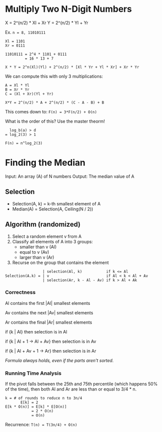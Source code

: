 # Multiply Two N-Digit Numbers

   X = 2^(n/2) * Xl + Xr
   Y = 2^(n/2) * Yl + Yr

Ex. `n = 8, 11010111`

    Xl = 1101
    Xr = 0111

    11010111 = 2^4 * 1101 + 0111
             = 16 * 13 + 7

`X * Y = 2^n(Xl)(Yl) + 2^(n/2) * [Xl * Yr + Yl * Xr] + Xr * Yr`

We can compute this with only 3 multiplications:

    A = Xl * Yl
    B = Xr * Yr
    C = (Xl + Xr)(Yl + Yr)

    X*Y = 2^(n/2) * A + 2^(n/2) * (C - A - B) + B

This comes down to: `F(n) = 3*F(n/2) + O(n)`

What is the order of this? Use the master theorm!

      log_b(a) > d
    = log_2(3) > 1

    F(n) = n^log_2(3)

# Finding the Median

Input: An array (A) of N numbers
Output: The median value of A

## Selection

 - Selection(A, k) = k-th smallest element of A
 - Median(A) = Selection(A, Ceiling(N / 2))

## Algorithm (randomized)

 1. Select a random element v from A
 2. Classify all elements of A into 3 groups:
    - smaller than v (Al)
    - equal to v (Av)
    - larger than v (Ar)
 3. Recurse on the group that contains the element

```
                 | selection(Al, k)           if k <= Al
Selection(A.k) = | v                          if Al < k < Al + Av
                 | selection(Ar, k - Al - Av) if k > Al + Ak
```

### Correctness

Al contains the first |Al| smallest elements

Av contains the next |Av| smallest elements

Ar contains the final |Ar| smallest elements

if {k | Al} then selection is in Al

if {k | Al + 1 -> Al + Av} then selection is in Av

if {k | Al + Av + 1 -> Ar} then selection is in Ar


*Formula always holds, even if the parts aren't sorted.*

### Running Time Analysis

If the pivot falls between the 25th and 75th percentile (which happens 50% of
the time), then both Al and Ar are less than or equal to 3/4 * n.

    k = # of rounds to reduce n to 3n/4
           E[k] = 2
    E[k * O(n)] = E[k] * E[O(n)]
                = 2 * O(n)
                = O(n)

Recurrence: `T(n) = T(3n/4) + O(n)`
